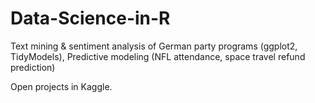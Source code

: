 # Data-Science-in-R
Text mining &amp; sentiment analysis of German party programs (ggplot2, TidyModels), Predictive modeling (NFL attendance, space travel refund prediction)

Open projects in Kaggle.
